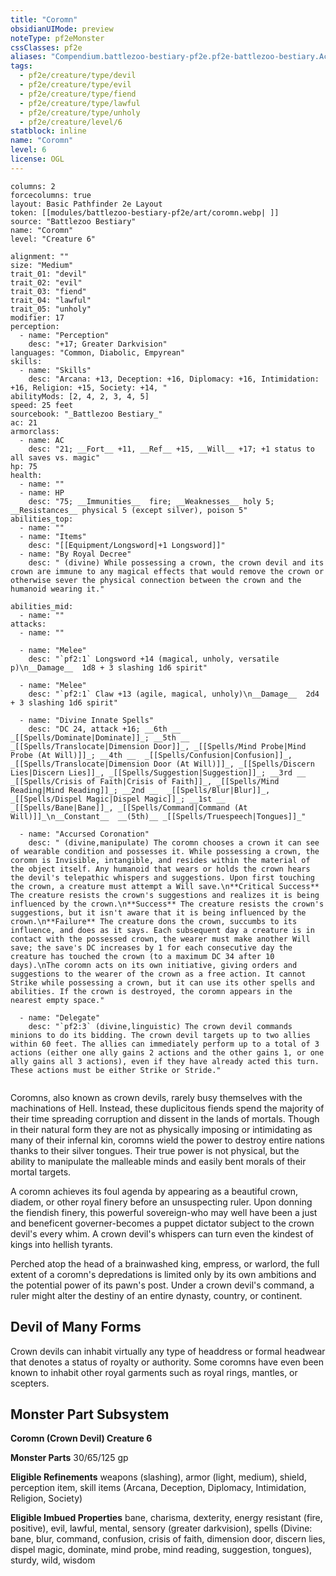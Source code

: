```yaml
---
title: "Coromn"
obsidianUIMode: preview
noteType: pf2eMonster
cssClasses: pf2e
aliases: "Compendium.battlezoo-bestiary-pf2e.pf2e-battlezoo-bestiary.Actor.rx8KucLEDSIBtN3w" 
tags:
  - pf2e/creature/type/devil
  - pf2e/creature/type/evil
  - pf2e/creature/type/fiend
  - pf2e/creature/type/lawful
  - pf2e/creature/type/unholy
  - pf2e/creature/level/6
statblock: inline
name: "Coromn"
level: 6
license: OGL
---
```


```statblock
columns: 2
forcecolumns: true
layout: Basic Pathfinder 2e Layout
token: [[modules/battlezoo-bestiary-pf2e/art/coromn.webp| ]]
source: "Battlezoo Bestiary"
name: "Coromn"
level: "Creature 6"

alignment: ""
size: "Medium"
trait_01: "devil"
trait_02: "evil"
trait_03: "fiend"
trait_04: "lawful"
trait_05: "unholy"
modifier: 17
perception:
  - name: "Perception"
    desc: "+17; Greater Darkvision"
languages: "Common, Diabolic, Empyrean"
skills:
  - name: "Skills"
    desc: "Arcana: +13, Deception: +16, Diplomacy: +16, Intimidation: +16, Religion: +15, Society: +14, "
abilityMods: [2, 4, 2, 3, 4, 5]
speed: 25 feet
sourcebook: "_Battlezoo Bestiary_"
ac: 21
armorclass:
  - name: AC
    desc: "21; __Fort__ +11, __Ref__ +15, __Will__ +17; +1 status to all saves vs. magic"
hp: 75
health:
  - name: ""
  - name: HP
    desc: "75; __Immunities__  fire; __Weaknesses__ holy 5; __Resistances__ physical 5 (except silver), poison 5"
abilities_top:
  - name: ""
  - name: "Items"
    desc: "[[Equipment/Longsword|+1 Longsword]]"
  - name: "By Royal Decree"
    desc: " (divine) While possessing a crown, the crown devil and its crown are immune to any magical effects that would remove the crown or otherwise sever the physical connection between the crown and the humanoid wearing it."

abilities_mid:
  - name: ""
attacks:
  - name: ""

  - name: "Melee"
    desc: "`pf2:1` Longsword +14 (magical, unholy, versatile p)\n__Damage__  1d8 + 3 slashing 1d6 spirit"

  - name: "Melee"
    desc: "`pf2:1` Claw +13 (agile, magical, unholy)\n__Damage__  2d4 + 3 slashing 1d6 spirit"

  - name: "Divine Innate Spells"
    desc: "DC 24, attack +16; __6th __  _[[Spells/Dominate|Dominate]]_; __5th __  _[[Spells/Translocate|Dimension Door]]_, _[[Spells/Mind Probe|Mind Probe (At Will)]]_; __4th __  _[[Spells/Confusion|Confusion]]_, _[[Spells/Translocate|Dimension Door (At Will)]]_, _[[Spells/Discern Lies|Discern Lies]]_, _[[Spells/Suggestion|Suggestion]]_; __3rd __  _[[Spells/Crisis of Faith|Crisis of Faith]]_, _[[Spells/Mind Reading|Mind Reading]]_; __2nd __  _[[Spells/Blur|Blur]]_, _[[Spells/Dispel Magic|Dispel Magic]]_; __1st __  _[[Spells/Bane|Bane]]_, _[[Spells/Command|Command (At Will)]]_\n__Constant__  __(5th)__ _[[Spells/Truespeech|Tongues]]_"

  - name: "Accursed Coronation"
    desc: " (divine,manipulate) The coromn chooses a crown it can see of wearable condition and possesses it. While possessing a crown, the coromn is Invisible, intangible, and resides within the material of the object itself. Any humanoid that wears or holds the crown hears the devil's telepathic whispers and suggestions. Upon first touching the crown, a creature must attempt a Will save.\n**Critical Success** The creature resists the crown's suggestions and realizes it is being influenced by the crown.\n**Success** The creature resists the crown's suggestions, but it isn't aware that it is being influenced by the crown.\n**Failure** The creature dons the crown, succumbs to its influence, and does as it says. Each subsequent day a creature is in contact with the possessed crown, the wearer must make another Will save; the save's DC increases by 1 for each consecutive day the creature has touched the crown (to a maximum DC 34 after 10 days).\nThe coromn acts on its own initiative, giving orders and suggestions to the wearer of the crown as a free action. It cannot Strike while possessing a crown, but it can use its other spells and abilities. If the crown is destroyed, the coromn appears in the nearest empty space."

  - name: "Delegate"
    desc: "`pf2:3` (divine,linguistic) The crown devil commands minions to do its bidding. The crown devil targets up to two allies within 60 feet. The allies can immediately perform up to a total of 3 actions (either one ally gains 2 actions and the other gains 1, or one ally gains all 3 actions), even if they have already acted this turn. These actions must be either Strike or Stride."
 
```



Coromns, also known as crown devils, rarely busy themselves with the machinations of Hell. Instead, these duplicitous fiends spend the majority of their time spreading corruption and dissent in the lands of mortals. Though in their natural form they are not as physically imposing or intimidating as many of their infernal kin, coromns wield the power to destroy entire nations thanks to their silver tongues. Their true power is not physical, but the ability to manipulate the malleable minds and easily bent morals of their mortal targets.

A coromn achieves its foul agenda by appearing as a beautiful crown, diadem, or other royal finery before an unsuspecting ruler. Upon donning the fiendish finery, this powerful sovereign-who may well have been a just and beneficent governer-becomes a puppet dictator subject to the crown devil's every whim. A crown devil's whispers can turn even the kindest of kings into hellish tyrants.

Perched atop the head of a brainwashed king, empress, or warlord, the full extent of a coromn's depredations is limited only by its own ambitions and the potential power of its pawn's post. Under a crown devil's command, a ruler might alter the destiny of an entire dynasty, country, or continent.

## Devil of Many Forms

Crown devils can inhabit virtually any type of headdress or formal headwear that denotes a status of royalty or authority. Some coromns have even been known to inhabit other royal garments such as royal rings, mantles, or scepters.

## Monster Part Subsystem

**Coromn (Crown Devil) Creature 6**

**Monster Parts** 30/65/125 gp

**Eligible Refinements** weapons (slashing), armor (light, medium), shield, perception item, skill items (Arcana, Deception, Diplomacy, Intimidation, Religion, Society)

**Eligible Imbued Properties** bane, charisma, dexterity, energy resistant (fire, positive), evil, lawful, mental, sensory (greater darkvision), spells (Divine: bane, blur, command, confusion, crisis of faith, dimension door, discern lies, dispel magic, dominate, mind probe, mind reading, suggestion, tongues), sturdy, wild, wisdom
